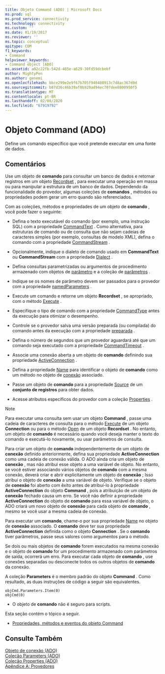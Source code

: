 ```yaml
---
title: Objeto Command (ADO) | Microsoft Docs
ms.prod: sql
ms.prod_service: connectivity
ms.technology: connectivity
ms.custom: ''
ms.date: 01/19/2017
ms.reviewer: ''
ms.topic: conceptual
apitype: COM
f1_keywords:
- Command
helpviewer_keywords:
- Command object [ADO]
ms.assetid: a02c22fb-542d-465e-a629-30fd59dcbebf
author: MightyPen
ms.author: genemi
ms.openlocfilehash: bbce299e2e9f67b705f940480913c7d8ac367d0d
ms.sourcegitcommit: b87d36c46b39af8b929ad94ec707dee8800950f5
ms.translationtype: MT
ms.contentlocale: pt-BR
ms.lasthandoff: 02/08/2020
ms.locfileid: "67919792"
---
```

# <a name="command-object-ado"></a>Objeto Command (ADO)
Define um comando específico que você pretende executar em uma fonte de dados.  
  
## <a name="remarks"></a>Comentários  
 Use um objeto de **comando** para consultar um banco de dados e retornar registros em um objeto [Recordset](../../../ado/reference/ado-api/recordset-object-ado.md) , para executar uma operação em massa ou para manipular a estrutura de um banco de dados. Dependendo da funcionalidade do provedor, algumas coleções de **comandos** , métodos ou propriedades podem gerar um erro quando são referenciados.  
  
 Com as coleções, métodos e propriedades de um objeto de **comando** , você pode fazer o seguinte:  
  
-   Defina o texto executável do comando (por exemplo, uma instrução SQL) com a propriedade [CommandText](../../../ado/reference/ado-api/commandtext-property-ado.md) . Como alternativa, para estruturas de comando ou de consulta que não sejam cadeias de caracteres simples (por exemplo, consultas de modelo XML), defina o comando com a propriedade [CommandStream](../../../ado/reference/ado-api/commandstream-property-ado.md) .  
  
-   Opcionalmente, indique o dialeto de comando usado em **CommandText** ou **CommandStream** com a propriedade [Dialect](../../../ado/reference/ado-api/dialect-property.md) .  
  
-   Defina consultas parametrizadas ou argumentos de procedimento armazenado com objetos de [parâmetro](../../../ado/reference/ado-api/parameter-object.md) e a coleção de [parâmetros](../../../ado/reference/ado-api/parameters-collection-ado.md) .  
  
-   Indique se os nomes de parâmetro devem ser passados para o provedor com a propriedade [namedParameters](../../../ado/reference/ado-api/namedparameters-property-ado.md) .  
  
-   Execute um comando e retorne um objeto **Recordset** , se apropriado, com o método [Execute](../../../ado/reference/ado-api/execute-method-ado-command.md) .  
  
-   Especifique o tipo de comando com a propriedade [CommandType](../../../ado/reference/ado-api/commandtype-property-ado.md) antes da execução para otimizar o desempenho.  
  
-   Controle se o provedor salva uma versão preparada (ou compilada) do comando antes da execução com a propriedade [preparada](../../../ado/reference/ado-api/prepared-property-ado.md) .  
  
-   Defina o número de segundos que um provedor aguardará até que um comando seja executado com a propriedade [CommandTimeout](../../../ado/reference/ado-api/commandtimeout-property-ado.md) .  
  
-   Associe uma conexão aberta a um objeto de **comando** definindo sua propriedade [ActiveConnection](../../../ado/reference/ado-api/activeconnection-property-ado.md) .  
  
-   Defina a propriedade [Name](../../../ado/reference/ado-api/name-property-ado.md) para identificar o objeto de **comando** como um método no objeto de [conexão](../../../ado/reference/ado-api/connection-object-ado.md) associado.  
  
-   Passe um objeto de **comando** para a propriedade [Source](../../../ado/reference/ado-api/source-property-ado-recordset.md) de um **conjunto de registros** para obter dados.  
  
-   Acesse atributos específicos do provedor com a coleção [Properties](../../../ado/reference/ado-api/properties-collection-ado.md) .  
  
> [!NOTE]
>  Para executar uma consulta sem usar um objeto **Command** , passe uma cadeia de caracteres de consulta para o método [Execute](../../../ado/reference/ado-api/execute-method-ado-connection.md) de um objeto **Connection** ou para o método [Open](../../../ado/reference/ado-api/open-method-ado-recordset.md) de um objeto **Recordset** . No entanto, um objeto de **comando** é necessário quando você deseja manter o texto do comando e executá-lo novamente, ou usar parâmetros de consulta.  
  
 Para criar um objeto de **comando** independentemente de um objeto de **conexão** definido anteriormente, defina sua propriedade **ActiveConnection** como uma cadeia de conexão válida. O ADO ainda cria um objeto de **conexão** , mas não atribui esse objeto a uma variável de objeto. No entanto, se você estiver associando vários objetos de **comando** com a mesma conexão, deverá criar e abrir explicitamente um objeto de **conexão** ; Isso atribui o objeto de **conexão** a uma variável de objeto. Verifique se o objeto de **conexão** foi aberto com êxito antes de atribuí-lo à propriedade **ActiveConnection** do objeto **Command** , pois a atribuição de um objeto de **conexão** fechado causa um erro. Se você não definir a propriedade **ActiveConnection** do objeto de **comando** para essa variável de objeto, o ADO criará um novo objeto de **conexão** para cada objeto de **comando** , mesmo se você usar a mesma cadeia de conexão.  
  
 Para executar um **comando**, chame-o por sua propriedade [Name](../../../ado/reference/ado-api/name-property-ado.md) no objeto de **conexão** associado. O **comando** deve ter sua propriedade **ActiveConnection** definida como o objeto **Connection** . Se o **comando** tiver parâmetros, passe seus valores como argumentos para o método.  
  
 Se dois ou mais objetos de **comando** forem executados na mesma conexão e o objeto de **comando** for um procedimento armazenado com parâmetros de saída, ocorrerá um erro. Para executar cada objeto de **comando** , use conexões separadas ou desconecte todos os outros objetos de **comando** da conexão.  
  
 A coleção **Parameters** é o membro padrão do objeto **Command** . Como resultado, as duas instruções de código a seguir são equivalentes.  
  
```  
objCmd.Parameters.Item(0)  
objCmd(0)  
```  
  
-   O objeto de **comando** não é seguro para scripts.  
  
 Esta seção contém o tópico a seguir.  
  
-   [Propriedades, métodos e eventos do objeto Command](../../../ado/reference/ado-api/command-object-properties-methods-and-events.md)  
  
## <a name="see-also"></a>Consulte Também  
 [Objeto de conexão (ADO)](../../../ado/reference/ado-api/connection-object-ado.md)   
 [Coleção Parameters (ADO)](../../../ado/reference/ado-api/parameters-collection-ado.md)   
 [Coleção Properties (ADO)](../../../ado/reference/ado-api/properties-collection-ado.md)   
 [Apêndice A: Provedores](../../../ado/guide/appendixes/appendix-a-providers.md)
